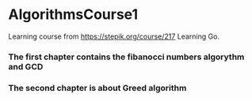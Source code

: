 # AlgorithmsCourse1
Learning course from https://stepik.org/course/217
Learning Go.

### The first chapter contains the fibanocci numbers algorythm and GCD
### The second chapter is about Greed algorithm